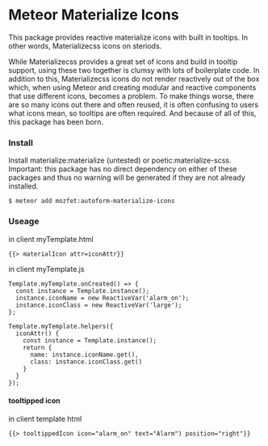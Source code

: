 # Meteor Materialize Icons

This package provides reactive materialize icons with built in tooltips. In other words, Materializecss icons on steriods.

While Materializecss provides a great set of icons and build in tooltip support, using these two together is clumsy with lots of boilerplate code. In addition to this, Materializecss icons do not render reactively out of the box which, when using Meteor and creating modular and reactive components that use different icons, becomes a problem. To make things worse, there are so many icons out there and often reused, it is often confusing to users what icons mean, so tooltips are often required. And because of all of this, this package has been born.



### Install ###

Install materialize:materialize (untested) or poetic:materialize-scss. Important: this package has no direct dependency on either of these packages and thus no warning will be generated if they are not already installed.

```
$ meteor add mozfet:autoform-materialize-icons
```

### Useage ###

in client myTemplate.html
```
{{> materialIcon attr=iconAttr}}
```

in client myTemplate.js
```
Template.myTemplate.onCreated() => {
  const instance = Template.instance();
  instance.iconName = new ReactiveVar('alarm_on');
  instance.iconClass = new ReactiveVar('large');
};

Template.myTemplate.helpers({
  iconAttr() {
    const instance = Template.instance();
    return {
      name: instance.iconName.get(),
      class: instance.iconClass.get()
    }
  }
});
```

#### tooltipped icon ####

in client template html
```
{{> tooltippedIcon icon="alarm_on" text="Alarm") position="right"}}
```
